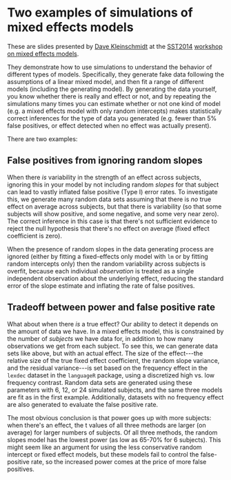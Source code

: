 Two examples of simulations of mixed effects models
==================================================

These are slides presented by [Dave Kleinschmidt](http://www.bcs.rochester.edu/people/dkleinschmidt/) at the [SST2014](http://www.nzilbb.canterbury.ac.nz/SST.shtml) [workshop on mixed effects models](http://www.nzilbb.canterbury.ac.nz/SST_TD_Jaeger.html).

They demonstrate how to use simulations to understand the behavior of different types of models.  Specifically, they generate fake data following the assumptions of a linear mixed model, and then fit a range of different models (including the generating model).  By generating the data yourself, you know whether there is really and effect or not, and by repeating the simulations many times you can estimate whether or not one kind of model (e.g. a mixed effects model with only random intercepts) makes statistically correct inferences for the type of data you generated (e.g. fewer than 5% false positives, or effect detected when no effect was actually present).

There are two examples:

False positives from ignoring random slopes
-------------------------------------------

When there _is_ variability in the strength of an effect across subjects, ignoring this in your model by not including random _slopes_ for that subject can lead to vastly inflated false positive (Type I) error rates.  To investigate this, we generate many random data sets assuming that there is _no_ true effect on average across subjects, but that there is variability (so that some subjects will show positive, and some negative, and some very near zero).  The correct inference in this case is that there's not sufficient evidence to reject the null hypothesis that there's no effect on average (fixed effect coefficient is zero).

When the presence of random slopes in the data generating process are ignored (either by fitting a fixed-effects only model with `lm` or by fitting random intercepts only) then the random variability across subjects is overfit, because each individual _observation_ is treated as a single independent observation about the underlying effect, reducing the standard error of the slope estimate and inflating the rate of false positives.

Tradeoff between power and false positive rate
----------------------------------------------

What about when there _is_ a true effect?  Our ability to detect it depends on the amount of data we have.  In a mixed effects model, this is constrained by the number of _subjects_ we have data for, in addition to how many observations we get from each subject.  To see this, we can generate data sets like above, but with an actual effect.  The size of the effect---the relative size of the true fixed effect coefficient, the random slope variance, and the residual variance---is set based on the frequency effect in the `lexdec` dataset in the `languageR` package, using a discretized high vs. low frequency contrast.  Random data sets are generated using these parameters with 6, 12, or 24 simulated subjects, and the same three models are fit as in the first example.  Additionally, datasets with no frequency effect are also generated to evaluate the false positive rate.

The most obvious conclusion is that power goes up with more subjects: when there's an effect, the t values of all three methods are larger (on average) for larger numbers of subjects.  Of all three methods, the random slopes model has the lowest power (as low as 65-70% for 6 subjects).  This might seem like an argument for using the less conservative random intercept or fixed effect models, but these models fail to control the false-positive rate, so the increased power comes at the price of more false positives.